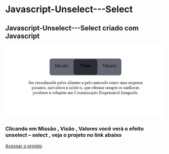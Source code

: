 # Javascript-Unselect---Select
## Javascript-Unselect---Select criado com  Javascript
![print](https://github.com/raphael8379/Javascript-Unselect---Select/blob/master/printTela.jpg)
### Clicando em  Missão , Visão , Valores você verá o efeito unselect – select , veja o projeto no link abaixo       
[Acessar o projeto](https://raphaelandersonra.com.br/sites/site10/index.php)
